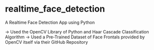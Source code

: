 # realtime_face_detection

A Realtime Face Detection App using Python

-> Used the OpenCV Library of Python and Haar Cascade Classification Algorithm
-> Used a Pre-Trained Dataset of Face Frontals provided by OpenCV itself via their GitHub Repository
